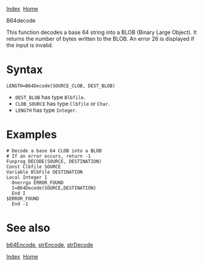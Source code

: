 [Index](index.html)  [Home](getting-started_home.html)

B64decode

This function decodes a base 64 string into a BLOB (Binary Large Object). It returns the number of bytes written to the BLOB. An error 26 is displayed if the input is invalid.

# Syntax

```
LENGTH=B64Decode(SOURCE_CLOB, DEST_BLOB)
```

* `DEST_BLOB` has type `Blbfile`.
* `CLOB_SOURCE` has type `Clbfile` or `Char`.
* `LENGTH` has type `Integer`.

# Examples

```
# Decode a base 64 CLOB into a BLOB
# If an error occurs, return -1
Funprog DECODE(SOURCE, DESTINATION)
Const Clbfile SOURCE
Variable BlbFile DESTINATION
Local Integer I
  Onerrgo ERROR_FOUND
  I=B64Decode(SOURCE,DESTINATION)
  End I
$ERROR_FOUND
  End -1
```

# See also

[b64Encode](4gl_b64encode.html), [strEncode](4gl_strencode.html), [strDecode](4gl_strdecode.html)

  

[Index](index.html)  [Home](getting-started_home.html)